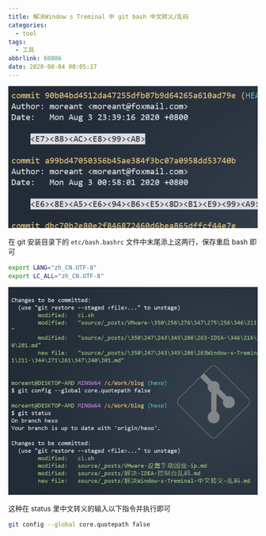```yaml
---
title: 解决Window s Treminal 中 git bash 中文转义/乱码
categories:
  - tool
tags:
  - 工具
abbrlink: 60086
date: 2020-08-04 00:05:17
---
```




![](.md_img/20200804002829.png)

在 git 安装目录下的 `etc/bash.bashrc` 文件中末尾添上这两行，保存重启 bash 即可

```bash
export LANG="zh_CN.UTF-8"
export LC_ALL="zh_CN.UTF-8"
```

 

![](.md_img/20200804003011.png)

这种在 status 里中文转义的输入以下指令并执行即可

```bash
git config --global core.quotepath false
```

